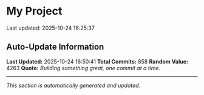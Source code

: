 # My Project


Last updated: 2025-10-24 16:25:37

































































































































































































































































































































































































































































































































































































































































































































































































































































































































































































































































































































































































































































































## Auto-Update Information

**Last Updated:** 2025-10-24 16:50:41
**Total Commits:** 858
**Random Value:** 4263
**Quote:** _Building something great, one commit at a time._

---
_This section is automatically generated and updated._